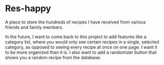# Res-happy

A place to store the hundreds of recipes I have received from various friends and family members.

In the future, I want to come back to this project to add features like a category list, where you would only see certain recipes in a single, selected category, as opposed to seeing every recipe at once on one page. I want it to be more organized than it is. I also want to add a randomizer button that shows you a random recipe from the database.